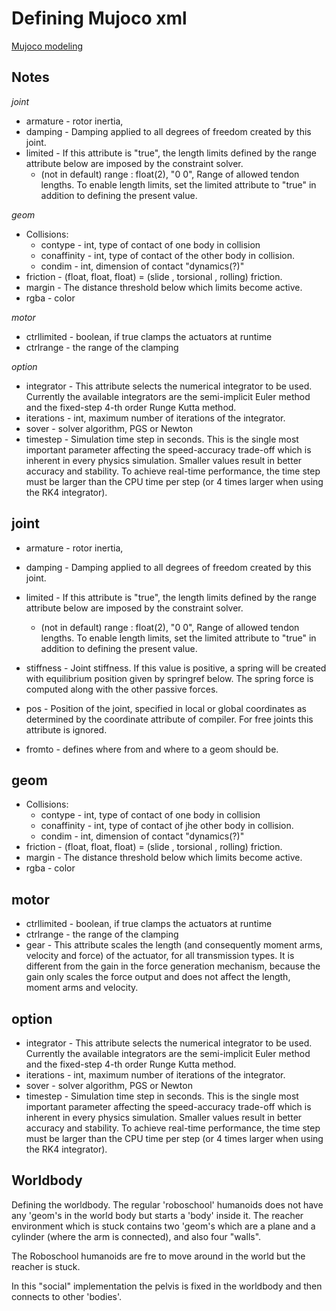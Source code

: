 # Defining Mujoco xml
[Mujoco modeling](http://www.mujoco.org/book/modeling.html)
## Notes

*joint*
* armature - rotor inertia,
* damping - Damping applied to all degrees of freedom created by this joint.
* limited - If this attribute is "true", the length limits defined by the range attribute below are imposed by the constraint solver.
	* (not in default) range : float(2), "0 0",  Range of allowed tendon lengths. To enable length limits, set the limited attribute to "true" in addition to defining the present value.

*geom*
* Collisions:
	* contype - int, type of contact of one body in collision 
	* conaffinity - int, type of contact of the other body in collision.  
	* condim - int, dimension of contact "dynamics(?)"	
* friction - (float, float, float) = (slide , torsional , rolling) friction.
* margin - The distance threshold below which limits become active.
* rgba - color

*motor*
* ctrllimited - boolean, if true clamps the actuators at runtime
* ctrlrange - the range of the clamping

*option*
* integrator - This attribute selects the numerical integrator to be used. Currently the available integrators are the semi-implicit Euler method and the fixed-step 4-th order Runge Kutta method.
* iterations - int, maximum number of iterations of the integrator.
* sover - solver algorithm, PGS or Newton
* timestep - Simulation time step in seconds. This is the single most important parameter affecting the speed-accuracy trade-off which is inherent in every physics simulation. Smaller values result in better accuracy and stability. To achieve real-time performance, the time step must be larger than the CPU time per step (or 4 times larger when using the RK4 integrator).


## joint
* armature - rotor inertia,
* damping - Damping applied to all degrees of freedom created by this joint.
* limited - If this attribute is "true", the length limits defined by the range attribute below are imposed by the constraint solver.
	* (not in default) range : float(2), "0 0",  Range of allowed tendon lengths. To enable length limits, set the limited attribute to "true" in addition to defining the present value.
* stiffness - Joint stiffness. If this value is positive, a spring will be created with equilibrium position given by springref below. The spring force is computed along with the other passive forces.

* pos - Position of the joint, specified in local or global coordinates as determined by the coordinate attribute of compiler. For free joints this attribute is ignored.

* fromto - defines where from and where to a geom should be.

## geom
* Collisions:
	* contype - int, type of contact of one body in collision 
	* conaffinity - int, type of contact of jhe other body in collision.  
	* condim - int, dimension of contact "dynamics(?)"	
* friction - (float, float, float) = (slide , torsional , rolling) friction.
* margin - The distance threshold below which limits become active.
* rgba - color

## motor
* ctrllimited - boolean, if true clamps the actuators at runtime
* ctrlrange - the range of the clamping
* gear - This attribute scales the length (and consequently moment arms, velocity and force) of the actuator, for all transmission types. It is different from the gain in the force generation mechanism, because the gain only scales the force output and does not affect the length, moment arms and velocity.

## option
* integrator - This attribute selects the numerical integrator to be used. Currently the available integrators are the semi-implicit Euler method and the fixed-step 4-th order Runge Kutta method.
* iterations - int, maximum number of iterations of the integrator.
* sover - solver algorithm, PGS or Newton
* timestep - Simulation time step in seconds. This is the single most important parameter affecting the speed-accuracy trade-off which is inherent in every physics simulation. Smaller values result in better accuracy and stability. To achieve real-time performance, the time step must be larger than the CPU time per step (or 4 times larger when using the RK4 integrator).


## Worldbody

Defining the worldbody. The regular 'roboschool' humanoids does not have any 'geom's in the world body but starts a 'body' inside it.
The reacher environment which is stuck contains two 'geom's which are a plane and a cylinder (where the arm is connected), and also four "walls". 

The Roboschool humanoids are fre to move around in the world but the reacher is stuck.

In this "social" implementation the pelvis is fixed in the worldbody and then connects to other 'bodies'.
